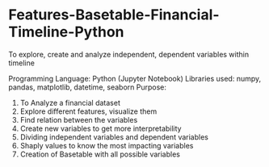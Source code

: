# Features-Basetable-Financial-Timeline-Python
To explore, create and analyze independent, dependent variables within timeline

Programming Language: Python (Jupyter Notebook)
Libraries used: numpy, pandas, matplotlib, datetime, seaborn
Purpose:
1. To Analyze a financial dataset
2. Explore different features, visualize them
3. Find relation between the variables
4. Create new variables to get more interpretability
5. Dividing independent variables and dependent variables
6. Shaply values to know the most impacting variables
7. Creation of Basetable with all possible variables
